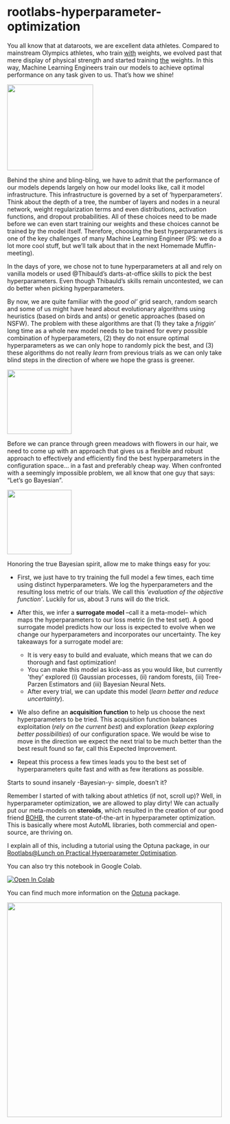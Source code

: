 # rootlabs-hyperparameter-optimization

You all know that at dataroots, we are excellent data athletes. Compared to mainstream Olympics athletes, who train <u>with</u> weights, we evolved past that mere display of physical strength and started training <u>the</u> weights. In this way, Machine Learning Engineers train our models to achieve optimal performance on any task given to us. That’s how we shine! 

<img src="https://media.giphy.com/media/KDQ25pahVfwGRvvT9X/giphy.gif?cid=ecf05e47z4pp5k1wkdxdbvvvev66kbx8qag6z8b2ml0vzyg2&rid=giphy.gif" height=200>

Behind the shine and bling-bling, we have to admit that the performance of our models depends largely on how our model looks like, call it model infrastructure. This infrastructure is governed by a set of ‘hyperparameters’. Think about the depth of a tree, the number of layers and nodes in a neural network, weight regularization terms and even distributions, activation functions, and dropout probabilities. All of these choices need to be made before we can even start training our weights and these choices cannot be trained by the model itself. Therefore, choosing the best hyperparameters is one of the key challenges of many Machine Learning Engineer (PS: we do a lot more cool stuff, but we’ll talk about that in the next Homemade Muffin-meeting).

In the days of yore, we chose not to tune hyperparameters at all and rely on vanilla models or used @Thibauld’s darts-at-office skills to pick the best hyperparameters. Even though Thibauld’s skills remain uncontested, we can do better when picking hyperparameters. 

By now, we are quite familiar with the *good ol’* grid search, random search and some of us might have heard about evolutionary algorithms using heuristics (based on birds and ants) or genetic approaches (based on NSFW). The problem with these algorithms are that (1) they take a *friggin’* long time as a whole new model needs to be trained for every possible combination of hyperparameters, (2) they do not ensure optimal hyperparameters as we can only hope to randomly pick the best, and (3) these algorithms do not really *learn* from previous trials as we can only take blind steps in the direction of where we hope the grass is greener. 

<img src="https://media.giphy.com/media/A03pTCglKdaRG/giphy.gif?cid=ecf05e47zdbs5xfg8e3hy4ssl3ykc7chfptrevb6wt57azc6&rid=giphy.gif&ct=g" height=150>

Before we can prance through green meadows with flowers in our hair, we need to come up with an approach that gives us a flexible and robust approach to effectively and efficiently find the best hyperparameters in the configuration space… in a fast and preferably cheap way. When confronted with a seemingly impossible problem, we all know that one guy that says: “Let’s go Bayesian”. 

<img src="https://media.giphy.com/media/l378BzHA5FwWFXVSg/giphy.gif?cid=ecf05e47t6z632ky9je9iafd6s0v9xs7md2qsuovl7sat2gl&rid=giphy.gif&ct=g" height=150>

Honoring the true Bayesian spirit, allow me to make things easy for you:

* First, we just have to try training the full model a few times, each time using distinct hyperparameters. We log the hyperparameters and the resulting loss metric of our trials. We call this *'evaluation of the objective function'*. Luckily for us, about 3 runs will do the trick.
* After this, we infer a **surrogate model** –call it a meta-model– which maps the hyperparameters to our loss metric (in the test set). A good surrogate model predicts how our loss is expected to evolve when we change our hyperparameters and incorporates our uncertainty. The key takeaways for a surrogate model are:
  * It is very easy to build and evaluate, which means that we can do thorough and fast optimization!
  * You can make this model as kick-ass as you would like, but currently 'they' explored (i) Gaussian processes, (ii) random forests, (iii) Tree-Parzen Estimators and (iii) Bayesian Neural Nets. 
  * After every trial, we can update this model (*learn better and reduce uncertainty*). 
    
* We also define an **acquisition function** to help us choose the next hyperparameters to be tried. This acquisition function balances exploitation (*rely on the current best*) and exploration (*keep exploring better possibilities*) of our configuration space. We would be wise to move in the direction we expect the next trial to be much better than the best result found so far, call this Expected Improvement. 

* Repeat this process a few times leads you to the best set of hyperparameters quite fast and with as few iterations as possible.

Starts to sound insanely -Bayesian-y- simple, doesn’t it?

Remember I started of with talking about athletics (if not, scroll up)? Well, in hyperparameter optimization, we are allowed to play dirty! We can actually put our meta-models on **steroids**, which resulted in the creation of our good friend [BOHB](https://tenor.com/view/spongebob-muscles-ripped-gif-9019709.gif), the current state-of-the-art in hyperparameter optimization. This is basically where most AutoML libraries, both commercial and open-source, are thriving on.

I explain all of this, including a tutorial using the Optuna package, in our [Rootlabs@Lunch on Practical Hyperparameter Optimisation](https://www.youtube.com/watch?v=hboCNMhUb4g).

You can also try this notebook in Google Colab.

[![Open In Colab](https://colab.research.google.com/assets/colab-badge.svg)](https://colab.research.google.com/drive/1fNzrF96E-Uhexdd0mFITsp-YpWZ2Mzwa)

You can find much more information on the [Optuna](https://optuna.readthedocs.io/en/stable/) package.

<img src="https://raw.githubusercontent.com/optuna/optuna/master/docs/image/optuna-logo.png" width=500>

